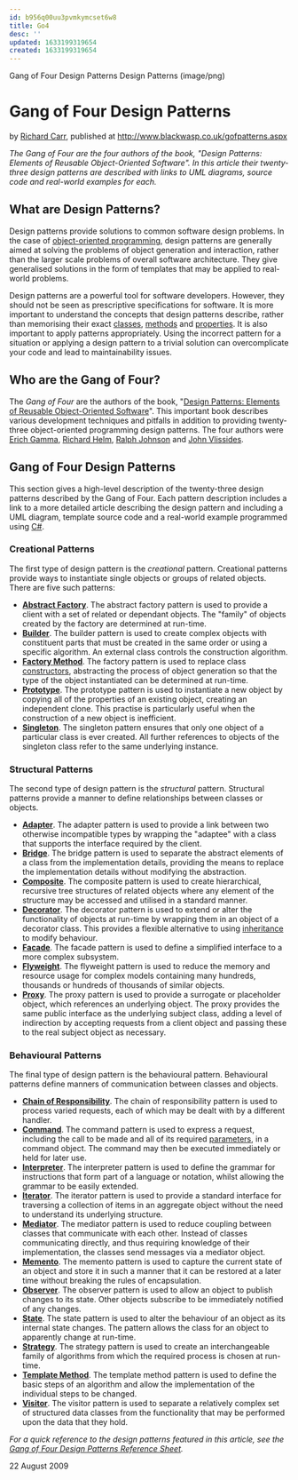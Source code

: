 ```yaml
---
id: b956q00uu3pvmkymcset6w8
title: Go4
desc: ''
updated: 1633199319654
created: 1633199319654
---
```


Gang of Four Design Patterns
Design Patterns (image/png)

# Gang of Four Design Patterns

by [Richard Carr](https://profiles.google.com/113882985360066691734), published at http://www.blackwasp.co.uk/gofpatterns.aspx

*The Gang of Four are the four authors of the book, "Design Patterns: Elements of Reusable Object-Oriented Software". In this article their twenty-three design patterns are described with links to UML diagrams, source code and real-world examples for each.*

## What are Design Patterns?

Design patterns provide solutions to common software design problems. In the case of [object-oriented programming](http://www.blackwasp.co.uk/CSharpObjectOriented.aspx), design patterns are generally aimed at solving the problems of object generation and interaction, rather than the larger scale problems of overall software architecture. They give generalised solutions in the form of templates that may be applied to real-world problems.

Design patterns are a powerful tool for software developers. However, they should not be seen as prescriptive specifications for software. It is more important to understand the concepts that design patterns describe, rather than memorising their exact [classes](http://www.blackwasp.co.uk/CSharpSimpleClass.aspx), [methods](http://www.blackwasp.co.uk/CSharpMethods.aspx) and [properties](http://www.blackwasp.co.uk/CSharpClassProperties.aspx). It is also important to apply patterns appropriately. Using the incorrect pattern for a situation or applying a design pattern to a trivial solution can overcomplicate your code and lead to maintainability issues.

## Who are the Gang of Four?

The *Gang of Four* are the authors of the book, "[Design Patterns: Elements of Reusable Object-Oriented Software](http://en.wikipedia.org/wiki/Design_Patterns_(book))". This important book describes various development techniques and pitfalls in addition to providing twenty-three object-oriented programming design patterns. The four authors were [Erich Gamma](http://en.wikipedia.org/wiki/Erich_Gamma), [Richard Helm](http://en.wikipedia.org/wiki/Richard_Helm), [Ralph Johnson](http://en.wikipedia.org/wiki/Ralph_Johnson) and [John Vlissides](http://en.wikipedia.org/wiki/John_Vlissides).

## Gang of Four Design Patterns

This section gives a high-level description of the twenty-three design patterns described by the Gang of Four. Each pattern description includes a link to a more detailed article describing the design pattern and including a UML diagram, template source code and a real-world example programmed using [C#](http://www.blackwasp.co.uk/CSharpFundamentals.aspx).

### Creational Patterns

The first type of design pattern is the *creational* pattern. Creational patterns provide ways to instantiate single objects or groups of related objects. There are five such patterns:

* **[Abstract Factory](http://www.blackwasp.co.uk/AbstractFactory.aspx)**. The abstract factory pattern is used to provide a client with a set of related or dependant objects. The "family" of objects created by the factory are determined at run-time.
* **[Builder](http://www.blackwasp.co.uk/Builder.aspx)**. The builder pattern is used to create complex objects with constituent parts that must be created in the same order or using a specific algorithm. An external class controls the construction algorithm.
* **[Factory Method](http://www.blackwasp.co.uk/FactoryMethod.aspx)**. The factory pattern is used to replace class [constructors](http://www.blackwasp.co.uk/CSharpConstructors.aspx), abstracting the process of object generation so that the type of the object instantiated can be determined at run-time.
* **[Prototype](http://www.blackwasp.co.uk/Prototype.aspx)**. The prototype pattern is used to instantiate a new object by copying all of the properties of an existing object, creating an independent clone. This practise is particularly useful when the construction of a new object is inefficient.
* **[Singleton](http://www.blackwasp.co.uk/Singleton.aspx)**. The singleton pattern ensures that only one object of a particular class is ever created. All further references to objects of the singleton class refer to the same underlying instance.

### Structural Patterns

The second type of design pattern is the *structural* pattern. Structural patterns provide a manner to define relationships between classes or objects.

* **[Adapter](http://www.blackwasp.co.uk/Adapter.aspx)**. The adapter pattern is used to provide a link between two otherwise incompatible types by wrapping the "adaptee" with a class that supports the interface required by the client.
* **[Bridge](http://www.blackwasp.co.uk/Bridge.aspx)**. The bridge pattern is used to separate the abstract elements of a class from the implementation details, providing the means to replace the implementation details without modifying the abstraction.
* **[Composite](http://www.blackwasp.co.uk/Composite.aspx)**. The composite pattern is used to create hierarchical, recursive tree structures of related objects where any element of the structure may be accessed and utilised in a standard manner.
* **[Decorator](http://www.blackwasp.co.uk/Decorator.aspx)**. The decorator pattern is used to extend or alter the functionality of objects at run-time by wrapping them in an object of a decorator class. This provides a flexible alternative to using [inheritance](http://www.blackwasp.co.uk/Inheritance.aspx) to modify behaviour.
* **[Facade](http://www.blackwasp.co.uk/Facade.aspx)**. The facade pattern is used to define a simplified interface to a more complex subsystem.
* **[Flyweight](http://www.blackwasp.co.uk/Flyweight.aspx)**. The flyweight pattern is used to reduce the memory and resource usage for complex models containing many hundreds, thousands or hundreds of thousands of similar objects.
* **[Proxy](http://www.blackwasp.co.uk/Proxy.aspx)**. The proxy pattern is used to provide a surrogate or placeholder object, which references an underlying object. The proxy provides the same public interface as the underlying subject class, adding a level of indirection by accepting requests from a client object and passing these to the real subject object as necessary.

### Behavioural Patterns

The final type of design pattern is the behavioural pattern. Behavioural patterns define manners of communication between classes and objects.

* **[Chain of Responsibility](http://www.blackwasp.co.uk/ChainOfResponsibility.aspx)**. The chain of responsibility pattern is used to process varied requests, each of which may be dealt with by a different handler.
* **[Command](http://www.blackwasp.co.uk/Command.aspx)**. The command pattern is used to express a request, including the call to be made and all of its required [parameters](http://www.blackwasp.co.uk/CSharpMethodParameters.aspx), in a command object. The command may then be executed immediately or held for later use.
* **[Interpreter](http://www.blackwasp.co.uk/Interpreter.aspx)**. The interpreter pattern is used to define the grammar for instructions that form part of a language or notation, whilst allowing the grammar to be easily extended.
* **[Iterator](http://www.blackwasp.co.uk/Iterator.aspx)**. The iterator pattern is used to provide a standard interface for traversing a collection of items in an aggregate object without the need to understand its underlying structure.
* **[Mediator](http://www.blackwasp.co.uk/Mediator.aspx)**. The mediator pattern is used to reduce coupling between classes that communicate with each other. Instead of classes communicating directly, and thus requiring knowledge of their implementation, the classes send messages via a mediator object.
* **[Memento](http://www.blackwasp.co.uk/Memento.aspx)**. The memento pattern is used to capture the current state of an object and store it in such a manner that it can be restored at a later time without breaking the rules of encapsulation.
* **[Observer](http://www.blackwasp.co.uk/Observer.aspx)**. The observer pattern is used to allow an object to publish changes to its state. Other objects subscribe to be immediately notified of any changes.
* [**State**](http://www.blackwasp.co.uk/State.aspx). The state pattern is used to alter the behaviour of an object as its internal state changes. The pattern allows the class for an object to apparently change at run-time.
* **[Strategy](http://www.blackwasp.co.uk/Strategy.aspx)**. The strategy pattern is used to create an interchangeable family of algorithms from which the required process is chosen at run-time.
* **[Template Method](http://www.blackwasp.co.uk/TemplateMethod.aspx)**. The template method pattern is used to define the basic steps of an algorithm and allow the implementation of the individual steps to be changed.
* **[Visitor](http://www.blackwasp.co.uk/Visitor.aspx)**. The visitor pattern is used to separate a relatively complex set of structured data classes from the functionality that may be performed upon the data that they hold.

*For a quick reference to the design patterns featured in this article, see the [Gang of Four Design Patterns Reference Sheet](http://www.blackwasp.co.uk/GangOfFour.aspx).*

22 August 2009
